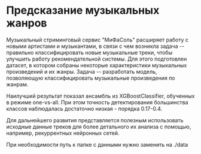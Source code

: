 # Предсказание музыкальных жанров

Музыкальный стриминговый сервис "МиФаСоль" расширяет работу с новыми артистами и музыкантами, в связи с чем возникла задача -- правильно классифицировать новые музыкальные треки, чтобы улучшить работу рекомендательной системы. Для этого подготовлен датасет, в котором собраны некоторые характеристики музыкальных произведений и их жанры. Задача -- разработать модель, позволяющую классифицировать музыкальные произведения по жанрам.

Наилучший результат показал ансамбль из XGBoostClassifier, обученных в режиме one-vs-all. При этом точность детектирования большинства классов наблюдалась достаточно низкая - порядка 0.17-0.4.

Для дальнейшего развития представляется полезным использовать исходные данные треков для более детального их анализа с помощью, например, рекуррентных нейронных сетей.

При необходимости путь к папке с данными нужно заменить на ./data
